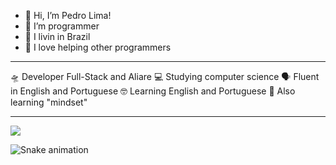 - 👋 Hi, I’m Pedro Lima!
- 👀 I’m programmer
- 🌱 I livin in Brazil
- 💞️ I love helping other programmers

-----------------------------------------------

🛸 Developer Full-Stack and Aliare
💻 Studying computer science
🗣️ Fluent in English and Portuguese
🤓 Learning English and Portuguese
🔗 Also learning "mindset"

-----------------------------------------------

 

<div>
  <a href="https://br.linkedin.com/in/pedro-lima-bezerra-b16aa4213 target="_blank"><img src="https://img.shields.io/badge/-LinkedIn-%230077B5?style=for-the-badge&logo=linkedin&logoColor=white" target="_blank"></a>


![Snake animation](https://github.com/mlarasusan/mlarasusan/blob/output/github-contribution-grid-snake.svg)



